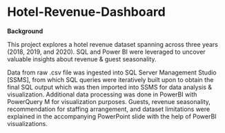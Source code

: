 # Hotel-Revenue-Dashboard
**Background**

This project explores a hotel revenue dataset spanning across three years (2018, 2019, and 2020). SQL and Power BI were leveraged to uncover valuable insights about revenue & guest seasonality.

Data from raw .csv file was ingested into SQL Server Management Studio [SSMS], from which SQL queries were iteratively built upon to obtain the final SQL output which was then imported into SSMS for data analysis & visualization. Additional data processing was done in PowerBI with PowerQuery M for visualization purposes. Guests, revenue seasonality, recommendation for staffing arrangement, and dataset limitations were explained in the accompanying PowerPoint slide with the help of PowerBI visualizations.
